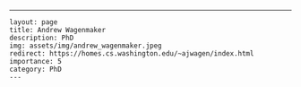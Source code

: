 ---
    layout: page
    title: Andrew Wagenmaker
    description: PhD
    img: assets/img/andrew_wagenmaker.jpeg
    redirect: https://homes.cs.washington.edu/~ajwagen/index.html
    importance: 5
    category: PhD
    ---
    
